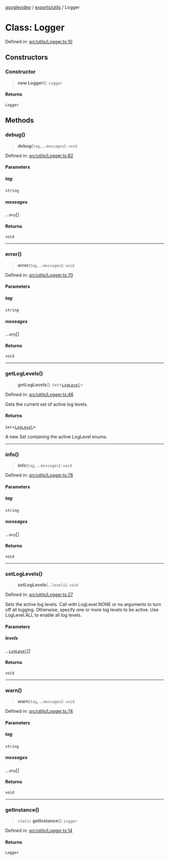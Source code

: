 [googlevideo](../../../README.md) / [exports/utils](../README.md) / Logger

# Class: Logger

Defined in: [src/utils/Logger.ts:10](https://github.com/LuanRT/googlevideo/blob/dbf946453f309f019ca5c8a163ede31e16e7831d/src/utils/Logger.ts#L10)

## Constructors

### Constructor

> **new Logger**(): `Logger`

#### Returns

`Logger`

## Methods

### debug()

> **debug**(`tag`, ...`messages`): `void`

Defined in: [src/utils/Logger.ts:82](https://github.com/LuanRT/googlevideo/blob/dbf946453f309f019ca5c8a163ede31e16e7831d/src/utils/Logger.ts#L82)

#### Parameters

##### tag

`string`

##### messages

...`any`[]

#### Returns

`void`

***

### error()

> **error**(`tag`, ...`messages`): `void`

Defined in: [src/utils/Logger.ts:70](https://github.com/LuanRT/googlevideo/blob/dbf946453f309f019ca5c8a163ede31e16e7831d/src/utils/Logger.ts#L70)

#### Parameters

##### tag

`string`

##### messages

...`any`[]

#### Returns

`void`

***

### getLogLevels()

> **getLogLevels**(): `Set`\<[`LogLevel`](../enumerations/LogLevel.md)\>

Defined in: [src/utils/Logger.ts:46](https://github.com/LuanRT/googlevideo/blob/dbf946453f309f019ca5c8a163ede31e16e7831d/src/utils/Logger.ts#L46)

Gets the current set of active log levels.

#### Returns

`Set`\<[`LogLevel`](../enumerations/LogLevel.md)\>

A new Set containing the active LogLevel enums.

***

### info()

> **info**(`tag`, ...`messages`): `void`

Defined in: [src/utils/Logger.ts:78](https://github.com/LuanRT/googlevideo/blob/dbf946453f309f019ca5c8a163ede31e16e7831d/src/utils/Logger.ts#L78)

#### Parameters

##### tag

`string`

##### messages

...`any`[]

#### Returns

`void`

***

### setLogLevels()

> **setLogLevels**(...`levels`): `void`

Defined in: [src/utils/Logger.ts:27](https://github.com/LuanRT/googlevideo/blob/dbf946453f309f019ca5c8a163ede31e16e7831d/src/utils/Logger.ts#L27)

Sets the active log levels.
Call with LogLevel.NONE or no arguments to turn off all logging.
Otherwise, specify one or more log levels to be active.
Use LogLevel.ALL to enable all log levels.

#### Parameters

##### levels

...[`LogLevel`](../enumerations/LogLevel.md)[]

#### Returns

`void`

***

### warn()

> **warn**(`tag`, ...`messages`): `void`

Defined in: [src/utils/Logger.ts:74](https://github.com/LuanRT/googlevideo/blob/dbf946453f309f019ca5c8a163ede31e16e7831d/src/utils/Logger.ts#L74)

#### Parameters

##### tag

`string`

##### messages

...`any`[]

#### Returns

`void`

***

### getInstance()

> `static` **getInstance**(): `Logger`

Defined in: [src/utils/Logger.ts:14](https://github.com/LuanRT/googlevideo/blob/dbf946453f309f019ca5c8a163ede31e16e7831d/src/utils/Logger.ts#L14)

#### Returns

`Logger`

